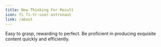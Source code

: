 ```yaml
---
title: New Thinking For Result
icon: fi fi-tr-user-astronaut
link: /about
---
```


Easy to grasp, rewarding to perfect. Be proficient in producing exquisite content quickly and efficiently.
